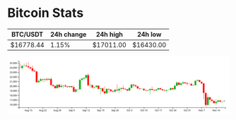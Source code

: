 # Bitcoin Stats

BTC/USDT|24h change|24h high|24h low|
|---|---|---|---|
|$16778.44|1.15%|$17011.00|$16430.00|

<img src="./chart.svg">

